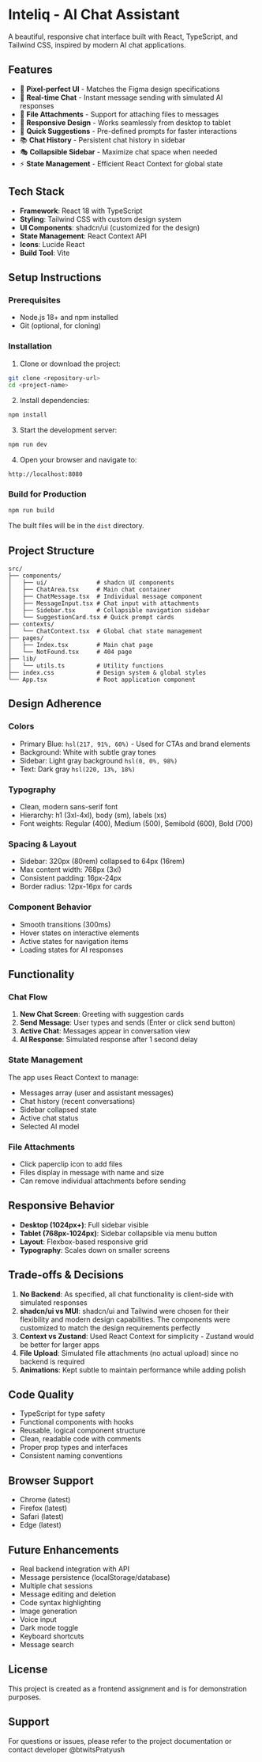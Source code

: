 # Inteliq - AI Chat Assistant

A beautiful, responsive chat interface built with React, TypeScript, and Tailwind CSS, inspired by modern AI chat applications.

## Features

- 🎨 **Pixel-perfect UI** - Matches the Figma design specifications
- 💬 **Real-time Chat** - Instant message sending with simulated AI responses
- 📁 **File Attachments** - Support for attaching files to messages
- 📱 **Responsive Design** - Works seamlessly from desktop to tablet
- 🎯 **Quick Suggestions** - Pre-defined prompts for faster interactions
- 📚 **Chat History** - Persistent chat history in sidebar
- 🎭 **Collapsible Sidebar** - Maximize chat space when needed
- ⚡ **State Management** - Efficient React Context for global state

## Tech Stack

- **Framework**: React 18 with TypeScript
- **Styling**: Tailwind CSS with custom design system
- **UI Components**: shadcn/ui (customized for the design)
- **State Management**: React Context API
- **Icons**: Lucide React
- **Build Tool**: Vite

## Setup Instructions

### Prerequisites

- Node.js 18+ and npm installed
- Git (optional, for cloning)

### Installation

1. Clone or download the project:
```bash
git clone <repository-url>
cd <project-name>
```

2. Install dependencies:
```bash
npm install
```

3. Start the development server:
```bash
npm run dev
```

4. Open your browser and navigate to:
```
http://localhost:8080
```

### Build for Production

```bash
npm run build
```

The built files will be in the `dist` directory.

## Project Structure

```
src/
├── components/
│   ├── ui/              # shadcn UI components
│   ├── ChatArea.tsx     # Main chat container
│   ├── ChatMessage.tsx  # Individual message component
│   ├── MessageInput.tsx # Chat input with attachments
│   ├── Sidebar.tsx      # Collapsible navigation sidebar
│   └── SuggestionCard.tsx # Quick prompt cards
├── contexts/
│   └── ChatContext.tsx  # Global chat state management
├── pages/
│   ├── Index.tsx        # Main chat page
│   └── NotFound.tsx     # 404 page
├── lib/
│   └── utils.ts         # Utility functions
├── index.css            # Design system & global styles
└── App.tsx              # Root application component
```

## Design Adherence

### Colors
- Primary Blue: `hsl(217, 91%, 60%)` - Used for CTAs and brand elements
- Background: White with subtle gray tones
- Sidebar: Light gray background `hsl(0, 0%, 98%)`
- Text: Dark gray `hsl(220, 13%, 18%)`

### Typography
- Clean, modern sans-serif font
- Hierarchy: h1 (3xl-4xl), body (sm), labels (xs)
- Font weights: Regular (400), Medium (500), Semibold (600), Bold (700)

### Spacing & Layout
- Sidebar: 320px (80rem) collapsed to 64px (16rem)
- Max content width: 768px (3xl)
- Consistent padding: 16px-24px
- Border radius: 12px-16px for cards

### Component Behavior
- Smooth transitions (300ms)
- Hover states on interactive elements
- Active states for navigation items
- Loading states for AI responses

## Functionality

### Chat Flow
1. **New Chat Screen**: Greeting with suggestion cards
2. **Send Message**: User types and sends (Enter or click send button)
3. **Active Chat**: Messages appear in conversation view
4. **AI Response**: Simulated response after 1 second delay

### State Management
The app uses React Context to manage:
- Messages array (user and assistant messages)
- Chat history (recent conversations)
- Sidebar collapsed state
- Active chat status
- Selected AI model

### File Attachments
- Click paperclip icon to add files
- Files display in message with name and size
- Can remove individual attachments before sending

## Responsive Behavior

- **Desktop (1024px+)**: Full sidebar visible
- **Tablet (768px-1024px)**: Sidebar collapsible via menu button
- **Layout**: Flexbox-based responsive grid
- **Typography**: Scales down on smaller screens

## Trade-offs & Decisions

1. **No Backend**: As specified, all chat functionality is client-side with simulated responses
2. **shadcn/ui vs MUI**: shadcn/ui and Tailwind were chosen for their flexibility and modern design capabilities. The components were customized to match the design requirements perfectly
3. **Context vs Zustand**: Used React Context for simplicity - Zustand would be better for larger apps
4. **File Upload**: Simulated file attachments (no actual upload) since no backend is required
5. **Animations**: Kept subtle to maintain performance while adding polish

## Code Quality

-  TypeScript for type safety
-  Functional components with hooks
-  Reusable, logical component structure
-  Clean, readable code with comments
-  Proper prop types and interfaces
-  Consistent naming conventions

## Browser Support

- Chrome (latest)
- Firefox (latest)
- Safari (latest)
- Edge (latest)

## Future Enhancements

- Real backend integration with API
- Message persistence (localStorage/database)
- Multiple chat sessions
- Message editing and deletion
- Code syntax highlighting
- Image generation
- Voice input
- Dark mode toggle
- Keyboard shortcuts
- Message search

## License

This project is created as a frontend assignment and is for demonstration purposes.

## Support

For questions or issues, please refer to the project documentation or contact developer @btwitsPratyush
